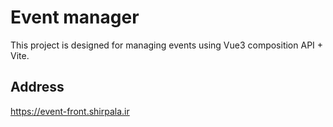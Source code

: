 # Event manager 

This project is designed for managing events using Vue3 composition API + Vite.
## Address 
https://event-front.shirpala.ir



